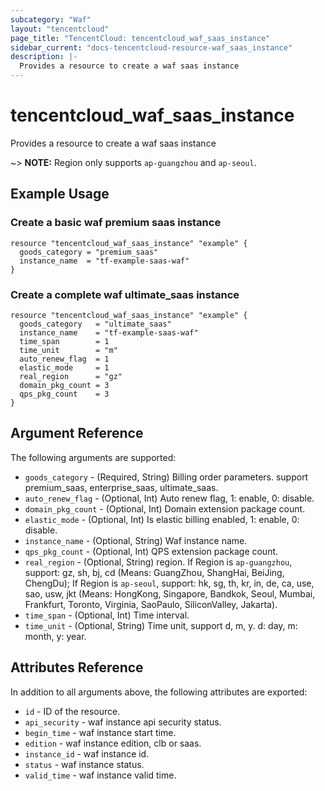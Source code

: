 ```yaml
---
subcategory: "Waf"
layout: "tencentcloud"
page_title: "TencentCloud: tencentcloud_waf_saas_instance"
sidebar_current: "docs-tencentcloud-resource-waf_saas_instance"
description: |-
  Provides a resource to create a waf saas instance
---
```


# tencentcloud_waf_saas_instance

Provides a resource to create a waf saas instance

~> **NOTE:** Region only supports `ap-guangzhou` and `ap-seoul`.

## Example Usage

### Create a basic waf premium saas instance

```hcl
resource "tencentcloud_waf_saas_instance" "example" {
  goods_category = "premium_saas"
  instance_name  = "tf-example-saas-waf"
}
```

### Create a complete waf ultimate_saas instance

```hcl
resource "tencentcloud_waf_saas_instance" "example" {
  goods_category   = "ultimate_saas"
  instance_name    = "tf-example-saas-waf"
  time_span        = 1
  time_unit        = "m"
  auto_renew_flag  = 1
  elastic_mode     = 1
  real_region      = "gz"
  domain_pkg_count = 3
  qps_pkg_count    = 3
}
```

## Argument Reference

The following arguments are supported:

* `goods_category` - (Required, String) Billing order parameters. support premium_saas, enterprise_saas, ultimate_saas.
* `auto_renew_flag` - (Optional, Int) Auto renew flag, 1: enable, 0: disable.
* `domain_pkg_count` - (Optional, Int) Domain extension package count.
* `elastic_mode` - (Optional, Int) Is elastic billing enabled, 1: enable, 0: disable.
* `instance_name` - (Optional, String) Waf instance name.
* `qps_pkg_count` - (Optional, Int) QPS extension package count.
* `real_region` - (Optional, String) region. If Region is `ap-guangzhou`, support: gz, sh, bj, cd (Means: GuangZhou, ShangHai, BeiJing, ChengDu); If Region is `ap-seoul`, support: hk, sg, th, kr, in, de, ca, use, sao, usw, jkt (Means: HongKong, Singapore, Bandkok, Seoul, Mumbai, Frankfurt, Toronto, Virginia, SaoPaulo, SiliconValley, Jakarta).
* `time_span` - (Optional, Int) Time interval.
* `time_unit` - (Optional, String) Time unit, support d, m, y. d: day, m: month, y: year.

## Attributes Reference

In addition to all arguments above, the following attributes are exported:

* `id` - ID of the resource.
* `api_security` - waf instance api security status.
* `begin_time` - waf instance start time.
* `edition` - waf instance edition, clb or saas.
* `instance_id` - waf instance id.
* `status` - waf instance status.
* `valid_time` - waf instance valid time.


